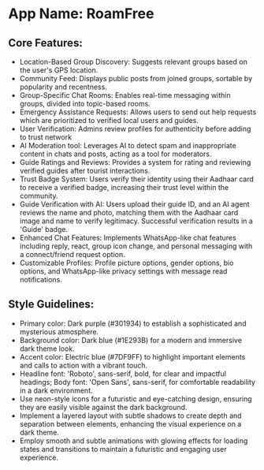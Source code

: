 # **App Name**: RoamFree

## Core Features:

- Location-Based Group Discovery: Suggests relevant groups based on the user's GPS location.
- Community Feed: Displays public posts from joined groups, sortable by popularity and recentness.
- Group-Specific Chat Rooms: Enables real-time messaging within groups, divided into topic-based rooms.
- Emergency Assistance Requests: Allows users to send out help requests which are prioritized to verified local users and guides.
- User Verification: Admins review profiles for authenticity before adding to trust network
- AI Moderation tool: Leverages AI to detect spam and inappropriate content in chats and posts, acting as a tool for moderators.
- Guide Ratings and Reviews: Provides a system for rating and reviewing verified guides after tourist interactions.
- Trust Badge System: Users verify their identity using their Aadhaar card to receive a verified badge, increasing their trust level within the community.
- Guide Verification with AI: Users upload their guide ID, and an AI agent reviews the name and photo, matching them with the Aadhaar card image and name to verify legitimacy. Successful verification results in a 'Guide' badge.
- Enhanced Chat Features: Implements WhatsApp-like chat features including reply, react, group icon change, and personal messaging with a connect/friend request option.
- Customizable Profiles: Profile picture options, gender options, bio options, and WhatsApp-like privacy settings with message read notifications.

## Style Guidelines:

- Primary color: Dark purple (#301934) to establish a sophisticated and mysterious atmosphere.
- Background color: Dark blue (#1E293B) for a modern and immersive dark theme look.
- Accent color: Electric blue (#7DF9FF) to highlight important elements and calls to action with a vibrant touch.
- Headline font: 'Roboto', sans-serif, bold, for clear and impactful headings; Body font: 'Open Sans', sans-serif, for comfortable readability in a dark environment.
- Use neon-style icons for a futuristic and eye-catching design, ensuring they are easily visible against the dark background.
- Implement a layered layout with subtle shadows to create depth and separation between elements, enhancing the visual experience on a dark theme.
- Employ smooth and subtle animations with glowing effects for loading states and transitions to maintain a futuristic and engaging user experience.